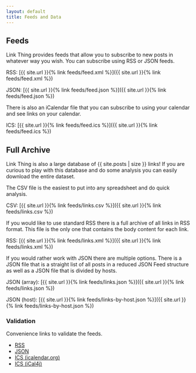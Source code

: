 ```yaml
---
layout: default
title: Feeds and Data
---
```


## Feeds

Link Thing provides feeds that allow you to subscribe to new posts in whatever way you wish. You can subscribe using RSS or JSON feeds.

RSS: [{{ site.url }}{% link feeds/feed.xml %}]({{ site.url }}{% link feeds/feed.xml %})

JSON: [{{ site.url }}{% link feeds/feed.json %}]({{ site.url }}{% link feeds/feed.json %})

There is also an iCalendar file that you can subscribe to using your calendar and see links on your calendar.

ICS: [{{ site.url }}{% link feeds/feed.ics %}]({{ site.url }}{% link feeds/feed.ics %})

## Full Archive

Link Thing is also a large database of {{ site.posts | size }} links! If you are curious to play with this database and do some analysis you can easily download the entire dataset.

The CSV file is the easiest to put into any spreadsheet and do quick analysis.

CSV: [{{ site.url }}{% link feeds/links.csv %}]({{ site.url }}{% link feeds/links.csv %})

If you would like to use standard RSS there is a full archive of all links in RSS format. This file is the only one that contains the body content for each link.

RSS: [{{ site.url }}{% link feeds/links.xml %}]({{ site.url }}{% link feeds/links.xml %})

If you would rather work with JSON there are multiple options. There is a JSON file that is a straight list of all posts in a reduced JSON Feed structure as well as a JSON file that is divided by hosts.

JSON (array): [{{ site.url }}{% link feeds/links.json %}]({{ site.url }}{% link feeds/links.json %})

JSON (host): [{{ site.url }}{% link feeds/links-by-host.json %}]({{ site.url }}{% link feeds/links-by-host.json %})

### Validation

Convenience links to validate the feeds.

- [RSS](https://validator.w3.org/feed/check.cgi?url=https%3A//links.thingelstad.com/feeds/feed.xml)
- [JSON](https://validator.jsonfeed.org/?url=https%3A%2F%2Flinks.thingelstad.com%2Ffeeds%2Ffeed.json)
- [ICS (icalendar.org)](https://icalendar.org/validator.html?url=https://links.thingelstad.com/feeds/feed.ics)
- [ICS (iCal4j)](http://severinghaus.org/projects/icv/?url=https%3A%2F%2Flinks.thingelstad.com%2Ffeeds%2Ffeed.ics)

